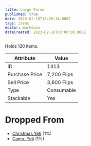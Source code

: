 ```yaml
---
title: Large Purse
published: true
date: 2023-02-18T15:29:14.000Z
tags: items
editor: markdown
dateCreated: 2023-02-16T00:00:00.000Z
---
```


Holds 120 items.

|Attribute|Value|
|-|-|
|ID|1413|
|Purchase Price|7,200 Flips|
|Sell Price|3,600 Flips|
|Type|Consumable|
|Stackable|Yes|


# Dropped From
 * [Christmas Yeti](/monsters/christmas-yeti.md) (1%)
 * [Camo. Yeti](/monsters/camo-yeti.md) (1%)
